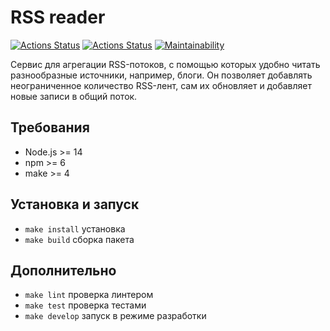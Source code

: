 # RSS reader

[![Actions Status](https://github.com/KustovAA/frontend-project-lvl3/workflows/hexlet-check/badge.svg)](https://github.com/KustovAA/frontend-project-lvl3/actions)
[![Actions Status](https://github.com/KustovAA/frontend-project-lvl3/workflows/Node%20CI/badge.svg)](https://github.com/KustovAA/frontend-project-lvl3/actions)
[![Maintainability](https://api.codeclimate.com/v1/badges/8531137517379da56033/maintainability)](https://codeclimate.com/github/KustovAA/frontend-project-lvl3/maintainability)

Cервис для агрегации RSS-потоков, с помощью которых удобно читать разнообразные источники, например, блоги. Он позволяет добавлять неограниченное количество RSS-лент, сам их обновляет и добавляет новые записи в общий поток.

## Требования

* Node.js >= 14
* npm >= 6
* make >= 4

## Установка и запуск

* `make install` установка
* `make build` сборка пакета

## Дополнительно

* `make lint` проверка линтером
* `make test` проверка тестами
* `make develop` запуск в режиме разработки
